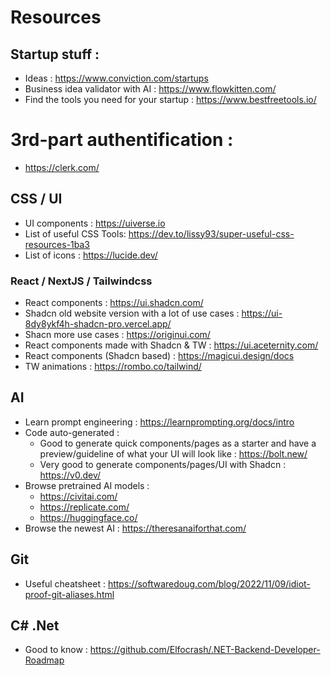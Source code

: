 # Resources

## Startup stuff :
- Ideas : https://www.conviction.com/startups
- Business idea validator with AI : https://www.flowkitten.com/
- Find the tools you need for your startup : https://www.bestfreetools.io/

# 3rd-part authentification :
- https://clerk.com/

## CSS / UI
- UI components : https://uiverse.io
- List of useful CSS Tools: https://dev.to/lissy93/super-useful-css-resources-1ba3
- List of icons : https://lucide.dev/

### React / NextJS / Tailwindcss
- React components : https://ui.shadcn.com/
- Shadcn old website version with a lot of use cases : https://ui-8dy8ykf4h-shadcn-pro.vercel.app/
- Shacn more use cases : https://originui.com/
- React components made with Shadcn & TW : https://ui.aceternity.com/
- React components (Shadcn based) : https://magicui.design/docs
- TW animations : https://rombo.co/tailwind/

## AI
- Learn prompt engineering : https://learnprompting.org/docs/intro
- Code auto-generated :
    - Good to generate quick components/pages as a starter and have a preview/guideline of what your UI will look like : https://bolt.new/
    - Very good to generate components/pages/UI with Shadcn : https://v0.dev/
- Browse pretrained AI models :
  - https://civitai.com/
  - https://replicate.com/
  - https://huggingface.co/
- Browse the newest AI : https://theresanaiforthat.com/

## Git
- Useful cheatsheet : https://softwaredoug.com/blog/2022/11/09/idiot-proof-git-aliases.html

## C# .Net
- Good to know : https://github.com/Elfocrash/.NET-Backend-Developer-Roadmap
